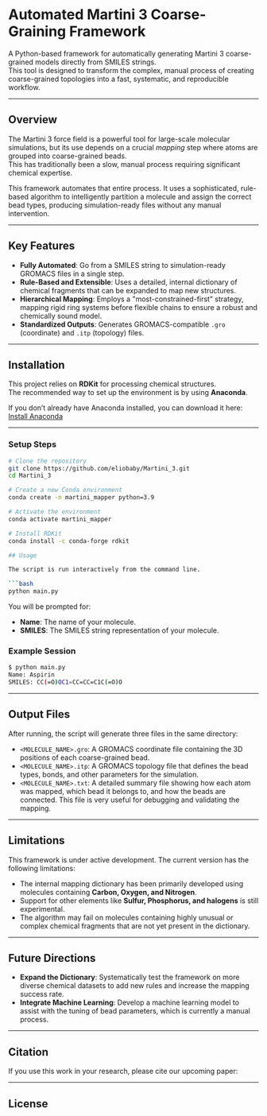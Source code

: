 # Automated Martini 3 Coarse-Graining Framework

A Python-based framework for automatically generating Martini 3 coarse-grained models directly from SMILES strings.  
This tool is designed to transform the complex, manual process of creating coarse-grained topologies into a fast, systematic, and reproducible workflow.

---

## Overview

The Martini 3 force field is a powerful tool for large-scale molecular simulations, but its use depends on a crucial *mapping* step where atoms are grouped into coarse-grained beads.  
This has traditionally been a slow, manual process requiring significant chemical expertise.

This framework automates that entire process. It uses a sophisticated, rule-based algorithm to intelligently partition a molecule and assign the correct bead types, producing simulation-ready files without any manual intervention.

---

## Key Features

- **Fully Automated**: Go from a SMILES string to simulation-ready GROMACS files in a single step.  
- **Rule-Based and Extensible**: Uses a detailed, internal dictionary of chemical fragments that can be expanded to map new structures.  
- **Hierarchical Mapping**: Employs a "most-constrained-first" strategy, mapping rigid ring systems before flexible chains to ensure a robust and chemically sound model.  
- **Standardized Outputs**: Generates GROMACS-compatible `.gro` (coordinate) and `.itp` (topology) files.  

---

## Installation

This project relies on **RDKit** for processing chemical structures.  
The recommended way to set up the environment is by using **Anaconda**.

If you don’t already have Anaconda installed, you can download it here:  
[Install Anaconda](https://docs.anaconda.com/free/anaconda/install/)

---

### Setup Steps

```bash
# Clone the repository
git clone https://github.com/eliobaby/Martini_3.git
cd Martini_3

# Create a new Conda environment
conda create -n martini_mapper python=3.9

# Activate the environment
conda activate martini_mapper

# Install RDKit
conda install -c conda-forge rdkit

## Usage

The script is run interactively from the command line.

```bash
python main.py
```

You will be prompted for:  
- **Name**: The name of your molecule.  
- **SMILES**: The SMILES string representation of your molecule.  

### Example Session

```bash
$ python main.py
Name: Aspirin
SMILES: CC(=O)OC1=CC=CC=C1C(=O)O
```

---

## Output Files

After running, the script will generate three files in the same directory:

- `<MOLECULE_NAME>.gro`: A GROMACS coordinate file containing the 3D positions of each coarse-grained bead.  
- `<MOLECULE_NAME>.itp`: A GROMACS topology file that defines the bead types, bonds, and other parameters for the simulation.  
- `<MOLECULE_NAME>.txt`: A detailed summary file showing how each atom was mapped, which bead it belongs to, and how the beads are connected. This file is very useful for debugging and validating the mapping.

---

## Limitations

This framework is under active development. The current version has the following limitations:

- The internal mapping dictionary has been primarily developed using molecules containing **Carbon, Oxygen, and Nitrogen**.  
- Support for other elements like **Sulfur, Phosphorus, and halogens** is still experimental.  
- The algorithm may fail on molecules containing highly unusual or complex chemical fragments that are not yet present in the dictionary.

---

## Future Directions

- **Expand the Dictionary**: Systematically test the framework on more diverse chemical datasets to add new rules and increase the mapping success rate.  
- **Integrate Machine Learning**: Develop a machine learning model to assist with the tuning of bead parameters, which is currently a manual process.  

---

## Citation

If you use this work in your research, please cite our upcoming paper:  

---

## License



